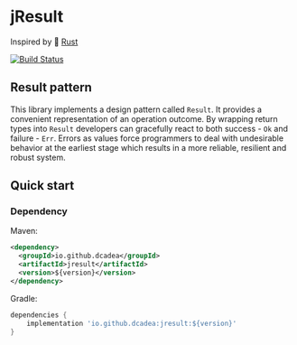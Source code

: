 # jResult
Inspired by :crab: [Rust](https://github.com/rust-lang/rust)

[![Build Status](https://github.com/dcadea/jresult/actions/workflows/build.yml/badge.svg?branch=main)](https://github.com/dcadea/jresult/actions/workflows/build.yml)

## Result pattern
This library implements a design pattern called `Result`. 
It provides a convenient representation of an operation outcome.
By wrapping return types into `Result` developers can gracefully react to both success - `Ok` and failure - `Err`.
Errors as values force programmers to deal with undesirable behavior at the earliest stage which results in a more reliable, resilient and robust system.

## Quick start

### Dependency

Maven:
```xml
<dependency>
  <groupId>io.github.dcadea</groupId>
  <artifactId>jresult</artifactId>
  <version>${version}</version>
</dependency>
```

Gradle:
```groovy
dependencies {
    implementation 'io.github.dcadea:jresult:${version}'
}
```
